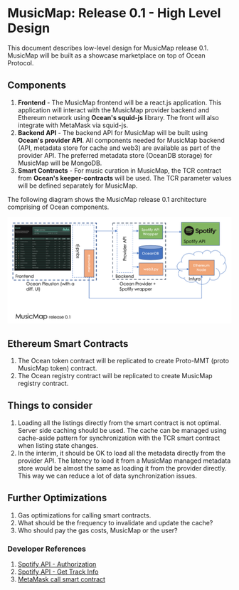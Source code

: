 # MusicMap: Release 0.1 - High Level Design

This document describes low-level design for MusicMap release 0.1. MusicMap will be built as a showcase marketplace on top of Ocean Protocol.

## Components

1. **Frontend** - The MusicMap frontend will be a react.js application. This application will interact with the MusicMap provider backend and Ethereum network using **Ocean's squid-js** library. The front will also integrate with MetaMask via squid-js.
1. **Backend API** - The backend API for MusicMap will be built using **Ocean's provider API**. All components needed for MusicMap backend (API, metadata store for cache and web3) are available as part of the provider API. The preferred metadata store (OceanDB storage) for MusicMap will be MongoDB.
1. **Smart Contracts** - For music curation in MusicMap, the TCR contract from **Ocean's keeper-contracts** will be used. The TCR parameter values will be defined separately for MusicMap.

The following diagram shows the MusicMap release 0.1 architecture comprising of Ocean components.

![release0.1-lld](./release0.1-hld.png)

## Ethereum Smart Contracts

1. The Ocean token contract will be replicated to create Proto-MMT (proto MusicMap token) contract.
1. The Ocean registry contract will be replicated to create MusicMap registry contract.

## Things to consider

1. Loading all the listings directly from the smart contract is not optimal. Server side caching should be used. The cache can be managed using cache-aside pattern for synchronization with the TCR smart contract when listing state changes.
1. In the interim, it should be OK to load all the metadata directly from the provider API. The latency to load it from a MusicMap managed metadata store would be almost the same as loading it from the provider directly. This way we can reduce a lot of data synchronization issues.

## Further Optimizations

1. Gas optimizations for calling smart contracts.
1. What should be the frequency to invalidate and update the cache?
1. Who should pay the gas costs, MusicMap or the user?

### Developer References

1. [Spotify API - Authorization](https://developer.spotify.com/documentation/general/guides/authorization-guide/)
1. [Spotify API - Get Track Info](https://developer.spotify.com/documentation/web-api/reference/tracks/get-track/)
1. [MetaMask call smart contract](https://medium.com/metamask/calling-a-smart-contract-with-a-button-d278b1e76705)